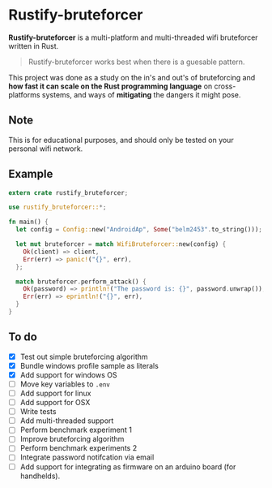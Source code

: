 # Rustify-bruteforcer
**Rustify-bruteforcer** is a multi-platform and multi-threaded wifi bruteforcer written in Rust.
<br>
> Rustify-bruteforcer works best when there is a guesable pattern.

This project was done as a study on the in's and out's of bruteforcing and **how fast it can scale on the Rust programming language** on cross-platforms systems, and ways of **mitigating** the dangers it might pose.

## Note
This is for educational purposes, and should only be tested on your personal wifi network.

## Example
```RUST
extern crate rustify_bruteforcer;

use rustify_bruteforcer::*;

fn main() {
  let config = Config::new("AndroidAp", Some("belm2453".to_string()));

  let mut bruteforcer = match WifiBruteforcer::new(config) {
    Ok(client) => client,
    Err(err) => panic!("{}", err),
  };

  match bruteforcer.perform_attack() {
    Ok(password) => println!("The password is: {}", password.unwrap()),
    Err(err) => eprintln!("{}", err),
  }
}
```

## To do
- [x] Test out simple bruteforcing algorithm
- [x] Bundle windows profile sample as literals
- [x] Add support for windows OS
- [ ] Move key variables to `.env`
- [ ] Add support for linux
- [ ] Add support for OSX
- [ ] Write tests
- [ ] Add multi-threaded support
- [ ] Perform benchmark experiment 1
- [ ] Improve bruteforcing algorithm
- [ ] Perform benchmark experiments 2
- [ ] Integrate password notifcation via email
- [ ] Add support for integrating as firmware on an arduino board (for handhelds).